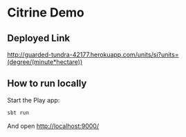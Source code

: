 # Citrine Demo
## Deployed Link
http://guarded-tundra-42177.herokuapp.com/units/si?units=(degree/(minute*hectare))

## How to run locally

Start the Play app:

```bash
sbt run
```

And open [http://localhost:9000/](http://localhost:9000/)

